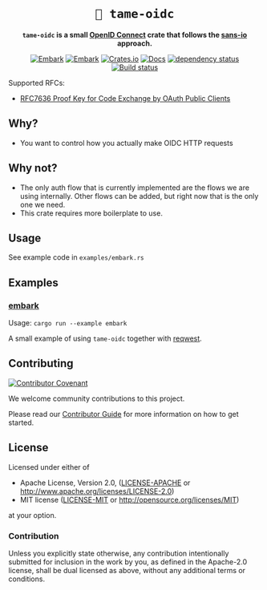<div align="center">

# `🧬 tame-oidc`

**`tame-oidc` is a small [OpenID Connect](https://openid.net/connect/) crate that follows the [sans-io](https://sans-io.readthedocs.io/) approach.**

[![Embark](https://img.shields.io/badge/embark-open%20source-blueviolet.svg)](http://embark.games)
[![Embark](https://img.shields.io/badge/discord-ark-%237289da.svg?logo=discord)](https://discord.gg/dAuKfZS)
[![Crates.io](https://img.shields.io/crates/v/tame-oidc.svg)](https://crates.io/crates/tame-oidc)
[![Docs](https://docs.rs/tame-oidc/badge.svg)](https://docs.rs/tame-oidc)
[![dependency status](https://deps.rs/repo/github/EmbarkStudios/tame-oidc/status.svg)](https://deps.rs/repo/github/EmbarkStudios/tame-oidc)
[![Build status](https://github.com/gleam-lang/gleam/workflows/ci/badge.svg?branch=main)](https://github.com/EmbarkStudios/tame-oidc/actions)

</div>

Supported RFCs:

- [RFC7636 Proof Key for Code Exchange by OAuth Public Clients](https://datatracker.ietf.org/doc/html/rfc7636#page-3)

## Why?

- You want to control how you actually make OIDC HTTP requests

## Why not?

- The only auth flow that is currently implemented are the flows we are using internally. Other flows can be added, but right now that is the only one we need.
- This crate requires more boilerplate to use.

## Usage

See example code in `examples/embark.rs`

## Examples

### [embark](examples/embark.rs)

Usage: `cargo run --example embark`

A small example of using `tame-oidc` together with [reqwest](https://github.com/seanmonstar/reqwest).

## Contributing

[![Contributor Covenant](https://img.shields.io/badge/contributor%20covenant-v1.4-ff69b4.svg)](CODE_OF_CONDUCT.md)

We welcome community contributions to this project.

Please read our [Contributor Guide](CONTRIBUTING.md) for more information on how to get started.

## License

Licensed under either of

- Apache License, Version 2.0, ([LICENSE-APACHE](LICENSE-APACHE) or <http://www.apache.org/licenses/LICENSE-2.0>)
- MIT license ([LICENSE-MIT](LICENSE-MIT) or <http://opensource.org/licenses/MIT>)

at your option.

### Contribution

Unless you explicitly state otherwise, any contribution intentionally
submitted for inclusion in the work by you, as defined in the Apache-2.0
license, shall be dual licensed as above, without any additional terms or
conditions.

